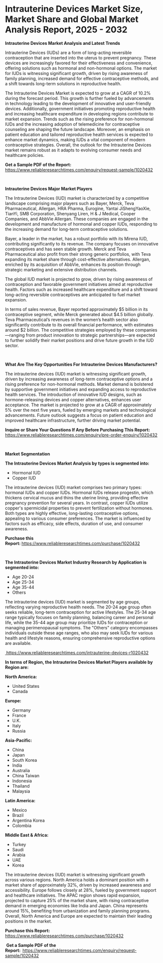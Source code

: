 <p><h1>Intrauterine Devices Market Size, Market Share and Global Market Analysis Report, 2025 - 2032</h1></p><p><strong>Intrauterine Devices Market Analysis and Latest Trends</strong></p>
<p><p>Intrauterine Devices (IUDs) are a form of long-acting reversible contraception that are inserted into the uterus to prevent pregnancy. These devices are increasingly favored for their effectiveness and convenience, offering solutions such as hormonal and non-hormonal options. The market for IUDs is witnessing significant growth, driven by rising awareness of family planning, increased demand for effective contraceptive methods, and a shift towards long-term solutions in reproductive health.</p><p>The Intrauterine Devices Market is expected to grow at a CAGR of 10.2% during the forecast period. This growth is further fueled by advancements in technology leading to the development of innovative and user-friendly devices. Additionally, government initiatives promoting reproductive health and increasing healthcare expenditure in developing regions contribute to market expansion. Trends such as the rising preference for non-hormonal IUDs and the increasing adoption of telemedicine for contraceptive counseling are shaping the future landscape. Moreover, an emphasis on patient education and tailored reproductive health services is expected to enhance market dynamics, making IUDs a vital component of modern contraceptive strategies. Overall, the outlook for the Intrauterine Devices market remains robust as it adapts to evolving consumer needs and healthcare policies.</p></p>
<p><strong>Get a Sample PDF of the Report:&nbsp;</strong> <a href="https://www.reliableresearchtimes.com/enquiry/request-sample/1020432?utm_campaign=3128&utm_medium=2&utm_source=Github&utm_content=ia&utm_term=13042025&utm_id=intrauterine-devices">https://www.reliableresearchtimes.com/enquiry/request-sample/1020432</a></p>
<p>&nbsp;</p>
<p><strong>Intrauterine Devices Major Market Players</strong></p>
<p><p>The Intrauterine Devices (IUD) market is characterized by a competitive landscape comprising major players such as Bayer, Merck, Teva Pharmaceutical, Allergan, HRA Pharma, Eurogine, Yantai JiShengYaoXie, TianYi, SMB Corporation, Shenyang Liren, H & J Medical, Cooper Companies, and AbbVie Allergan. These companies are engaged in the development and manufacture of hormonal and copper IUDs, responding to the increasing demand for long-term contraceptive solutions.</p><p>Bayer, a leader in the market, has a robust portfolio with its Mirena IUD, contributing significantly to its revenue. The company focuses on innovative contraceptives and has seen stable growth. Merck and Teva Pharmaceutical also profit from their strong generic portfolios, with Teva expanding its market share through cost-effective alternatives. Allergan, enriched by its acquisition of AbbVie, enhances its position through strategic marketing and extensive distribution channels.</p><p>The global IUD market is projected to grow, driven by rising awareness of contraception and favorable government initiatives aimed at reproductive health. Factors such as increased healthcare expenditure and a shift toward long-acting reversible contraceptives are anticipated to fuel market expansion.</p><p>In terms of sales revenue, Bayer reported approximately $5 billion in its contraceptive segment, while Merck generated about $4.5 billion globally. Teva Pharmaceutical’s revenues in the women’s health sector also significantly contribute to its overall financial performance, with estimates around $2 billion. The competitive strategies employed by these companies—ranging from product innovation to strategic partnerships—are expected to further solidify their market positions and drive future growth in the IUD sector.</p></p>
<p>&nbsp;</p>
<p><strong>What Are The Key Opportunities For Intrauterine Devices Manufacturers?</strong></p>
<p><p>The intrauterine devices (IUD) market is witnessing significant growth, driven by increasing awareness of long-term contraceptive options and a rising preference for non-hormonal methods. Market demand is bolstered by supportive government initiatives and expanding access to reproductive health services. The introduction of innovative IUD designs, such as hormone-releasing devices and copper alternatives, enhances user acceptance. The market is projected to grow at a CAGR of approximately 5% over the next five years, fueled by emerging markets and technological advancements. Future outlook suggests a focus on patient education and improved healthcare infrastructure, further driving market potential.</p></p>
<p><strong>Inquire or Share Your Questions If Any Before Purchasing This Report:</strong> <a href="https://www.reliableresearchtimes.com/enquiry/pre-order-enquiry/1020432?utm_campaign=3128&utm_medium=2&utm_source=Github&utm_content=ia&utm_term=13042025&utm_id=intrauterine-devices">https://www.reliableresearchtimes.com/enquiry/pre-order-enquiry/1020432</a></p>
<p>&nbsp;</p>
<p><strong>Market Segmentation</strong></p>
<p><strong>The Intrauterine Devices Market Analysis by types is segmented into:</strong></p>
<p><ul><li>Hormonal IUD</li><li>Copper IUD</li></ul></p>
<p><p>The intrauterine devices (IUD) market comprises two primary types: hormonal IUDs and copper IUDs. Hormonal IUDs release progestin, which thickens cervical mucus and thins the uterine lining, providing effective pregnancy prevention for several years. In contrast, copper IUDs utilize copper's spermicidal properties to prevent fertilization without hormones. Both types are highly effective, long-lasting contraceptive options, appealing to various consumer preferences. The market is influenced by factors such as efficacy, side effects, duration of use, and consumer awareness.</p></p>
<p><strong>Purchase this Report:&nbsp;</strong><a href="https://www.reliableresearchtimes.com/purchase/1020432?utm_campaign=3128&utm_medium=2&utm_source=Github&utm_content=ia&utm_term=13042025&utm_id=intrauterine-devices">https://www.reliableresearchtimes.com/purchase/1020432</a></p>
<p>&nbsp;</p>
<p><strong>The Intrauterine Devices Market Industry Research by Application is segmented into:</strong></p>
<p><ul><li>Age 20-24</li><li>Age 25-34</li><li>Age 35-44</li><li>Others</li></ul></p>
<p><p>The intrauterine devices (IUD) market is segmented by age groups, reflecting varying reproductive health needs. The 20-24 age group often seeks reliable, long-term contraception for active lifestyles. The 25-34 age range typically focuses on family planning, balancing career and personal life, while the 35-44 age group may prioritize IUDs for contraception or managing perimenopausal symptoms. The "Others" category encompasses individuals outside these age ranges, who also may seek IUDs for various health and lifestyle reasons, ensuring comprehensive reproductive options are available.</p></p>
<p><a href="https://www.reliableresearchtimes.com/intrauterine-devices-r1020432?utm_campaign=3128&utm_medium=2&utm_source=Github&utm_content=ia&utm_term=13042025&utm_id=intrauterine-devices">&nbsp;https://www.reliableresearchtimes.com/intrauterine-devices-r1020432</a></p>
<p><strong>In terms of Region, the Intrauterine Devices Market Players available by Region are:</strong></p>
<p>
    <p> <strong> North America: </strong>
        <ul>
            <li>United States</li>
            <li>Canada</li>
        </ul>
        </p> 
    <p> <strong> Europe: </strong>
        <ul>
            <li>Germany</li>
            <li>France</li>
            <li>U.K.</li>
            <li>Italy</li>
            <li>Russia</li>
        </ul>
        </p> 
    <p> <strong> Asia-Pacific: </strong>
        <ul>
            <li>China</li>
            <li>Japan</li>
            <li>South Korea</li>
            <li>India</li>
            <li>Australia</li>
            <li>China Taiwan</li>
            <li>Indonesia</li>
            <li>Thailand</li>
            <li>Malaysia</li>
        </ul>
        </p> 
    <p> <strong> Latin America: </strong>
        <ul>
            <li>Mexico</li>
            <li>Brazil</li>
            <li>Argentina Korea</li>
            <li>Colombia</li>
        </ul>
        </p> 
    <p> <strong> Middle East & Africa: </strong>
        <ul>
            <li>Turkey</li>
            <li>Saudi</li>
            <li>Arabia</li>
            <li>UAE</li>
            <li>Korea</li>
        </ul>
    </p>
    </p>
<p><p>The intrauterine devices (IUD) market is witnessing significant growth across various regions. North America holds a dominant position with a market share of approximately 32%, driven by increased awareness and accessibility. Europe follows closely at 28%, fueled by government support and healthcare initiatives. The APAC region shows rapid expansion, projected to capture 25% of the market share, with rising contraceptive demand in emerging economies like India and Japan. China represents around 15%, benefiting from urbanization and family planning programs. Overall, North America and Europe are expected to maintain their leading positions in the market.</p></p>
<p><strong>Purchase this Report: </strong><a href="https://www.reliableresearchtimes.com/purchase/1020432?utm_campaign=3128&utm_medium=2&utm_source=Github&utm_content=ia&utm_term=13042025&utm_id=intrauterine-devices">https://www.reliableresearchtimes.com/purchase/1020432</a></p>
<p>&nbsp;<strong>Get a Sample PDF of the Report:&nbsp;&nbsp;</strong><a href="https://www.reliableresearchtimes.com/enquiry/request-sample/1020432?utm_campaign=3128&utm_medium=2&utm_source=Github&utm_content=ia&utm_term=13042025&utm_id=intrauterine-devices">https://www.reliableresearchtimes.com/enquiry/request-sample/1020432</a></p>
<p><strong></strong></p>
<p><p></p><p></p><p></p></p>